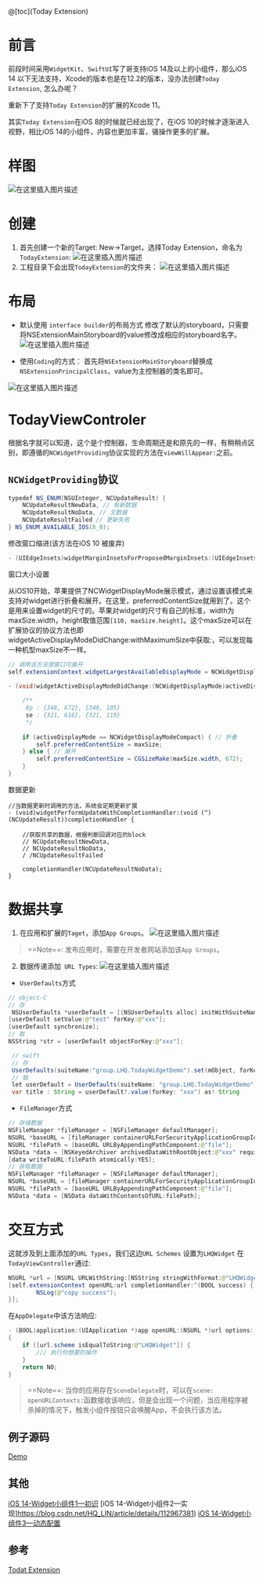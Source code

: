 @[toc](Today Extension)
# 前言
前段时间采用`WidgetKit`、`SwiftUI`写了哥支持iOS 14及以上的小组件，那么iOS 14 以下无法支持，Xcode的版本也是在12.2的版本，没办法创建`Today Extension`, 怎么办呢？

重新下了支持`Today Extension`的扩展的Xcode 11。

其实`Today Extension`在iOS 8的时候就已经出现了，在iOS 10的时候才逐渐进入视野，相比iOS 14的小组件，内容也更加丰富，骚操作更多的扩展。

# 样图
![在这里插入图片描述](https://img-blog.csdnimg.cn/2021022216325783.png?x-oss-process=image/watermark,type_ZmFuZ3poZW5naGVpdGk,shadow_10,text_aHR0cHM6Ly9ibG9nLmNzZG4ubmV0L0hRX0xJTg==,size_16,color_FFFFFF,t_70#pic_center)

# 创建
1. 首先创建一个新的Target: New->Target，选择Today Extension，命名为`TodayExtension`:
![在这里插入图片描述](https://img-blog.csdnimg.cn/20210222163554122.png?x-oss-process=image/watermark,type_ZmFuZ3poZW5naGVpdGk,shadow_10,text_aHR0cHM6Ly9ibG9nLmNzZG4ubmV0L0hRX0xJTg==,size_16,color_FFFFFF,t_70#pic_center)
2. 工程目录下会出现`TodayExtension`的文件夹：
![在这里插入图片描述](https://img-blog.csdnimg.cn/20210222164014816.png?x-oss-process=image/watermark,type_ZmFuZ3poZW5naGVpdGk,shadow_10,text_aHR0cHM6Ly9ibG9nLmNzZG4ubmV0L0hRX0xJTg==,size_16,color_FFFFFF,t_70#pic_center)
# 布局
- 默认使用 `interface builder`的布局方式
修改了默认的storyboard，只需要将NSExtensionMainStoryboard的value修改成相应的storyboard名字。
![在这里插入图片描述](https://img-blog.csdnimg.cn/20210222164759622.png?x-oss-process=image/watermark,type_ZmFuZ3poZW5naGVpdGk,shadow_10,text_aHR0cHM6Ly9ibG9nLmNzZG4ubmV0L0hRX0xJTg==,size_16,color_FFFFFF,t_70#pic_center)


- 使用`Coding`的方式：
首先将`NSExtensionMainStoryboard`替换成`NSExtensionPrincipalClass`，value为主控制器的类名即可。

![在这里插入图片描述](https://img-blog.csdnimg.cn/20210222164706193.png?x-oss-process=image/watermark,type_ZmFuZ3poZW5naGVpdGk,shadow_10,text_aHR0cHM6Ly9ibG9nLmNzZG4ubmV0L0hRX0xJTg==,size_16,color_FFFFFF,t_70#pic_center)

# TodayViewControler
根据名字就可以知道，这个是个控制器，生命周期还是和原先的一样，有稍稍点区别，即遵循的`NCWidgetProviding`协议实现的方法在`viewWillAppear:`之前。

## `NCWidgetProviding`协议
```java
typedef NS_ENUM(NSUInteger, NCUpdateResult) {
    NCUpdateResultNewData, // 有新数据
    NCUpdateResultNoData, // 无数据
    NCUpdateResultFailed // 更新失败
} NS_ENUM_AVAILABLE_IOS(8_0);
```

修改窗口缩进(该方法在iOS 10 被废弃)
```java
- (UIEdgeInsets)widgetMarginInsetsForProposedMarginInsets:(UIEdgeInsets)defaultMarginInsets API_DEPRECATED("This method will not be called on widgets linked against iOS versions 10.0 and later.", ios(8.0, 10.0));
```

窗口大小设置

从iOS10开始，苹果提供了NCWidgetDisplayMode展示模式，通过设置该模式来支持对widget进行折叠和展开。在这里，preferredContentSize就用到了。这个是用来设置widget的尺寸的。苹果对widget的尺寸有自己的标准，width为maxSize.width，height取值范围`[110, maxSize.height]`。这个maxSize可以在扩展协议<NCWidgetProviding>的协议方法也即widgetActiveDisplayModeDidChange:withMaximumSize中获取:，可以发现每一种机型maxSize不一样。
```java
// 调用该方法使窗口可展开
self.extensionContext.widgetLargestAvailableDisplayMode = NCWidgetDisplayModeExpanded;

- (void)widgetActiveDisplayModeDidChange:(NCWidgetDisplayMode)activeDisplayMode withMaximumSize:(CGSize)maxSize {
    
    /**
     8p : {348, 672}, {348, 105}
     se : {321, 616}, {321, 110}
     */
    
    if (activeDisplayMode == NCWidgetDisplayModeCompact) { // 折叠
        self.preferredContentSize = maxSize;
    } else { // 展开
        self.preferredContentSize = CGSizeMake(maxSize.width, 672);
    }
}
```

数据更新
```
//当数据更新时调用的方法，系统会定期更新扩展
- (void)widgetPerformUpdateWithCompletionHandler:(void (^)(NCUpdateResult))completionHandler {
    
    //获取共享的数据，根据判断回调对应的block
    // NCUpdateResultNewData,
    // NCUpdateResultNoData,
    / /NCUpdateResultFailed
    
    completionHandler(NCUpdateResultNoData);
}
```


# 数据共享
 1.  在应用和扩展的`Taget`，添加`App Groups`。
![在这里插入图片描述](https://img-blog.csdnimg.cn/20210222165311488.png?x-oss-process=image/watermark,type_ZmFuZ3poZW5naGVpdGk,shadow_10,text_aHR0cHM6Ly9ibG9nLmNzZG4ubmV0L0hRX0xJTg==,size_16,color_FFFFFF,t_70#pic_center)
>==Note==: 发布应用时，需要在开发者网站添加该`App Groups`。

2.  数据传递添加` URL Types`:
![在这里插入图片描述](https://img-blog.csdnimg.cn/20210222165736640.png?x-oss-process=image/watermark,type_ZmFuZ3poZW5naGVpdGk,shadow_10,text_aHR0cHM6Ly9ibG9nLmNzZG4ubmV0L0hRX0xJTg==,size_16,color_FFFFFF,t_70#pic_center)

- 	`UserDefaults`方式
```java
// object-C     
// 存
 NSUserDefaults *userDefault = [[NSUserDefaults alloc] initWithSuiteName:@"group.LHQ.TodayWidgetDemo"];
[userDefault setValue:@"test" forKey:@"xxx"];
[userDefault synchronize];
// 取
NSString *str = [userDefault objectForKey:@"xxx"];

 // swift
 // 存
 UserDefaults(suiteName:"group.LHQ.TodayWidgetDemo").set(mObject, forKey: "xxx")
 // 取
 let userDefault = UserDefaults(suiteName: "group.LHQ.TodayWidgetDemo")
 var title : String = userDefault?.value(forKey: "xxx") as! String
```

- `FileManager`方式
```java
// 存储数据
NSFileManager *fileManager = [NSFileManager defaultManager];
NSURL *baseURL = [fileManager containerURLForSecurityApplicationGroupIdentifier:@"group.LHQ.TodayWidgetDemo"];
NSURL *filePath = [baseURL URLByAppendingPathComponent:@"file"];
NSData *data = [NSKeyedArchiver archivedDataWithRootObject:@"xxx" requiringSecureCoding:NO error:nil];
[data writeToURL:filePath atomically:YES];
// 获取数据
NSFileManager *fileManager = [NSFileManager defaultManager];
NSURL *baseURL = [fileManager containerURLForSecurityApplicationGroupIdentifier:@"group.LHQ.TodayWidgetDemo"];
NSURL *filePath = [baseURL URLByAppendingPathComponent:@"file"];
NSData *data = [NSData dataWithContentsOfURL:filePath];
```

# 交互方式
这就涉及到上面添加的`URL Types`，我们这边`URL Schemes` 设置为`LHQWidget`
在`TodayViewController`通过:
```java
NSURL *url = [NSURL URLWithString:[NSString stringWithFormat:@"LHQWidget://copy"]];
[self.extensionContext openURL:url completionHandler:^(BOOL success) {
        NSLog(@"copy success");
}];
```
在`AppDelegate`中该方法响应:
```java
- (BOOL)application:(UIApplication *)app openURL:(NSURL *)url options:(NSDictionary<UIApplicationOpenURLOptionsKey,id> *)options
{
    if ([url.scheme isEqualToString:@"LHQWidget"]) {
		/// 执行你想要的操作
    }
    return NO;
}
```
>==Note==: 当你的应用存在`SceneDelegate`时，可以在`scene: openURLContexts:`函数接收该响应，但是会出现一个问题，当应用程序被杀掉的情况下，触发小组件按钮只会唤醒App，不会执行该方法。
>
## 例子源码
[Demo](https://github.com/wahkim/LHQWidgetTestDemo)


## 其他
[iOS 14-Widget小组件1—初识](https://blog.csdn.net/HQ_LIN/article/details/112941344)
[iOS 14-Widget小组件2—实现]https://blog.csdn.net/HQ_LIN/article/details/112967381)
[iOS 14-Widget小组件3—动态配置](https://blog.csdn.net/HQ_LIN/article/details/112993229)

## 参考
[Todat Extension](https://www.dazhuanlan.com/2020/02/27/5e5745f4e7e67/)

